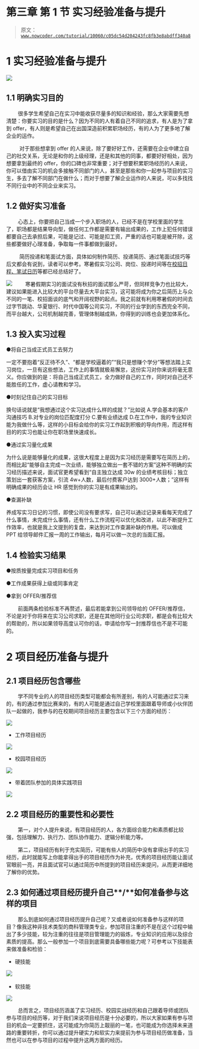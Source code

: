 # 第三章 第 1 节 实习经验准备与提升

> 原文：[`www.nowcoder.com/tutorial/10060/c05dc54d204243fc8fb3e8abdff340a8`](https://www.nowcoder.com/tutorial/10060/c05dc54d204243fc8fb3e8abdff340a8)

# 1 实习经验准备与提升

![](img/7916092cbc7dd014caca22993b9776e3.png)

## **1.1 明确实习目的**

        很多学生希望自己在实习中能收获尽量多的知识和经验，那么大家需要先想清楚：你要实习的目的是什么？因为不同的人有着自己不同的追求，有人是为了拿到 offer，有人则是希望自己在出国深造前积累职场经历，有的人为了更多地了解企业的运作。

         对于那些想拿到 offer 的人来说，除了要好好工作，还需要在企业中建立自己的社交关系，无论是和你的上级经理，还是和其他的同事，都要好好相处，因为想要拿到最终的 offer，你的口碑也非常重要；对于想要积累职场经历的人来说，你可以借由实习的机会多接触不同部门的人，甚至是那些和你一起参与项目的实习生，多去了解不同部门在做什么；而对于想要了解企业运作的人来说，可以多找找不同行业中的不同企业来实习。

## 1.2  **做好实习准备**

        心态上，你要把自己当成一个步入职场的人，已经不是在学校里面的学生了，职场都是结果导向型，做任何工作都是需要有输出成果的，工作上犯任何错误都要自己去承担后果，可能是记过、可能是扣工资，严重的话也可能是被开除，这些都要做好心理准备，争取每一件事都做到最好。

         简历投递和笔面试方面，具体如何制作简历、投递简历、通过笔面试技巧等后文都会有说到，读者可以参考。寒暑假实习公司、岗位、投递时间等在[校招日程、笔试日历](https://www.nowcoder.com/school/schedule?property=2894)等都已经总结好了。

![](img/023e706332232c9b7c56503541e60632.png)          寒暑假期实习的面试没有秋招的面试那么严苛，但同样竞争力也比较大，建议如果能进入比较大的平台尽量去大平台实习，这可能将成为你之后简历上与众不同的一笔、校招面谈的底气和开阔视野的起点。我之前就有利用寒暑假的时间去过字节跳动、华夏银行、时代中国等公司实习，不同的行业学到的东西完全不同，而平台越大，公司机制越完善，管理体制越成熟，你得到的训练也会更加体系化。  

## **1.3 投入实习过程**

●将自己当成正式员工去努力

一定不要抱着“反正待不久”、“都是学校逼着的”“我只是想赚个学分”等想法踏上实习岗位，一旦有这些想法，工作上的事情就极易懈怠，这份实习对你来说将毫无意义。你应做到的是：将自己当成正式员工，全力做好自己的工作，同时对自己还不能胜任的工作，虚心请教和学习。

●时刻记住自己的实习目标

换句话说就是“我想通过这个实习达成什么样的成就？”比如说 A.学会基本的客户沟通技巧 B.对专业的岗位匹配度打分 C.要有业绩达成 D.在工作中，我的专业知识能为我做什么等，这样的小目标会给你的实习工作起到积极的导向作用，而这样有目的的实习也能让你在职场里快速成长。

●通过实习量化成果

为什么说是能够量化的成果，这很大程度上是因为实习经历是需要写在简历上的，而相比起“能够自主完成一次业绩，能够独立做出一套不错的方案”这种不明确的实习经历描述来说，面试官更希望看到“自主独立达成 30w 的业绩考核目标；独立策划出一套获客方案，引流 4w+人数，最后付费客户达到 3000+人数；”这样有明确成果的经历会让 HR 感觉到你的实习是有成果输出的。

●查漏补缺

养成写实习日记的习惯，即使公司没有要求写，自己可以通过记录来看每天完成了什么事情，未完成什么事情，还有什么工作流程可以优化和改进，以此不断提升工作效率，也就是我上文提到的复盘，来达到对工作查漏补缺的作用。可以做成 PPT 给领导邮件汇报一周的工作输出，每月可以做一次总的当面汇报。

## 1.4 **检验实习结果**

●按质按量完成实习项目和任务

●工作成果获得上级或同事肯定

●拿到 OFFER/推荐信

        前面两条检验标准不再赘述，最后若能拿到公司领导给的 OFFER/推荐信，不论是对于你将来在实习公司求职，还是在其他同行业公司求职，都是会有比较大的帮助的，所以如果领导高度认可你的话，申请给你写一封推荐信也不是不可能的。

# **2 项目经历准备与提升**

## **2.1** **项目经历包含哪些**

        学不同专业的人的项目经历类型可能都会有所差别，有的人可能通过实习来的，有的通过参加比赛来的，有的人可能是通过自己学校里面跟着导师或小伙伴团队一起做的，我参与的在校期间项目经历主要包含以下三个方面的经历：

![](img/ad6df9e71af663f5d93cac493452b500.png) 

*   工作项目经历  

![](img/1f83470a8459d56bedfd4fc9bbf83b5e.png) 

*   校园项目经历

![](img/9dc7e7285260ee4852daebd6c6839ebb.png) 

*   带着团队参加的具体实践项目

![](img/c4a296db52f199e20fa21560dc0bb997.png)

## 2.2 **项目经历的重要性和必要性**

        第一，对个人提升来说，有项目经历的人，各方面综合能力和素质都比较强，包括理解力、执行力、团队协作能力、逻辑分析能力等。

        第二，项目经历有利于充实简历，可能有些人的简历中没有拿得出手的实习经历，此时就能写上你能拿得出手的项目经历作为补充，优秀的项目经历能让面试官眼前一亮，并且面试官可以通过简历中所提到的项目经历来提问，从而更详细地了解你的优势。

## **2.3 如何通过项目经历提升自己****/****如何准备参与这样的项目**

        那么到底如何通过项目经历提升自己呢？又或者说如何准备参与这样的项目？像我这种非技术类型的商科管理类专业，参加项目注重的不是在这个过程中输出了多少技能，较为注重的往往是项目管理能力的锻炼，专业知识的应用以及综合素质的提高。那么一般参加一个项目到底需要具备哪些能力呢？可参考以下技能表来做准备和检验：

*   硬技能

![](img/95adab42daca84e47735841265a6576a.png)   

*   软技能

![](img/a7ec267d2354c123bf029b2ed5d3a795.png)

        总而言之，项目经历涵盖了实习经历、校园实战经历和自己跟着导师或团队参与项目的经历等，对于我们来说项目经历是十分必要的，所以大家如果有参与项目的机会一定要抓住，这可能成为你简历上靓丽的一笔，也可能成为你选择未来道路的重要转折，你可以通过提升硬实力和软实力来提前为参与项目经历做准备，当然也可以在参与项目的过程中提升这两方面的经历。